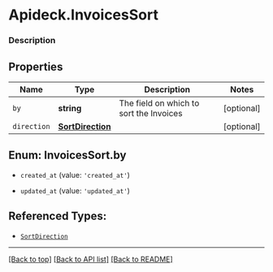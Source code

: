 # Apideck.InvoicesSort

### Description

## Properties
Name | Type | Description | Notes
------------ | ------------- | ------------- | -------------
`by` | **string** | The field on which to sort the Invoices | [optional] 
`direction` | [**SortDirection**](SortDirection.md) |  | [optional] 





<a name="InvoicesSortBy"></a>
## Enum: InvoicesSort.by


* `created_at` (value: `'created_at'`)

* `updated_at` (value: `'updated_at'`)




## Referenced Types:

* [`SortDirection`](SortDirection.md)

---

[[Back to top]](#) [[Back to API list]](../../../../README.md#documentation-for-api-endpoints) [[Back to README]](../../../../README.md)


